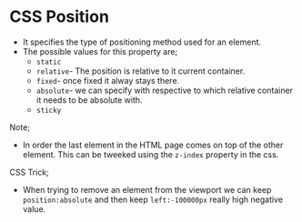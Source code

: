 # CSS Position

- It specifies the type of positioning method used for an element.
- The possible values for this property are;
  - `static`
  - `relative`- The position is relative to it current container.
  - `fixed`- once fixed it alway stays there.
  - `absolute`- we can specify with respective to which relative container it needs to be absolute with.
  - `sticky`

Note;

- In order the last element in the HTML page comes on top of the other element. This can be tweeked using the `z-index` property in the css.

CSS Trick;

- When trying to remove an element from the viewport we can keep `position:absolute` and then keep `left:-100000px` really high negative value.
